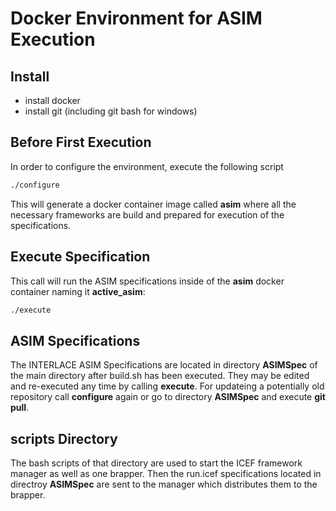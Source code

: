 # Docker Environment for ASIM Execution

## Install

  * install docker
  * install git (including git bash for windows)

## Before First Execution

In order to configure the environment, execute the following script

```bash
./configure
```

This will generate a docker container image called **asim** where all the necessary frameworks are build and prepared for execution of the specifications.

## Execute Specification

This call will run the ASIM specifications inside of the **asim** docker container naming it **active_asim**:

```bash
./execute
```

## ASIM Specifications

The INTERLACE ASIM Specifications are located in directory **ASIMSpec** of the main directory after build.sh has been executed. They may be edited and re-executed any time by calling **execute**. For updateing a potentially old repository call **configure** again or go to directory **ASIMSpec** and execute **git pull**.

## scripts Directory

The bash scripts of that directory are used to start the ICEF framework manager as well as one brapper. Then the run.icef specifications located in directroy **ASIMSpec** are sent to the manager which distributes them to the brapper.  
